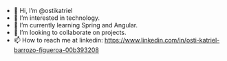 - 👋 Hi, I’m @ostikatriel
- 👀 I’m interested in technology.
- 🌱 I’m currently learning Spring and Angular.
- 💞️ I’m looking to collaborate on projects.
- 📫 How to reach me at linkedin: https://www.linkedin.com/in/osti-katriel-barrozo-figueroa-00b393208

<!---
OstiKatriel/OstiKatriel is a ✨ special ✨ repository because its `README.md` (this file) appears on your GitHub profile.
You can click the Preview link to take a look at your changes.
--->
